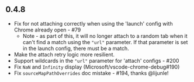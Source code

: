 ## 0.4.8
* Fix for not attaching correctly when using the 'launch' config with Chrome already open - #79
    * Note - as part of this, it will no longer attach to a random tab when it can't find a match using the `"url"` parameter. If that parameter is set in the launch config, there must be a match.
* Make the attach retry logic more resilient.
* Support wildcards in the `"url"` parameter for 'attach' configs - #200
* Fix `NaN` and `Infinity` display (Microsoft/vscode-chrome-debug#190)
* Fix `sourceMapPathOverrides` doc mistake - #194, thanks @lijunle!